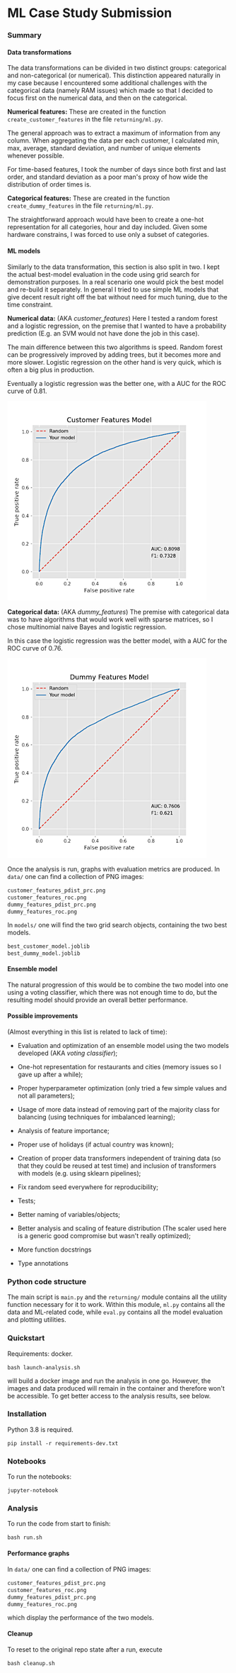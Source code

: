 # ML Case Study Submission

### Summary

#### Data transformations

The data transformations can be divided in two distinct
groups: categorical and non-categorical (or numerical).
This distinction appeared naturally in my case because
I encountered some additional challenges with the
categorical data (namely RAM issues) which made so
that I decided to focus first on the numerical data,
and then on the categorical.

__Numerical features:__ 
These are created in the function `create_customer_features` in
the file `returning/ml.py`.

The general approach was to extract a maximum of information
from any column.
When aggregating the data per each customer, I calculated
min, max, average, standard deviation, and number of
unique elements whenever possible.

For time-based features, I took the number of days since both
first and last order, and standard deviation as a poor man's
proxy of how wide the distribution of order times is.

__Categorical features:__
These are created in the function `create_dummy_features` in
the file `returning/ml.py`.

The straightforward approach would have been to create
a one-hot representation for all categories, hour and day
included.
Given some hardware constrains, I was forced to use only
a subset of categories.

#### ML models

Similarly to the data  transformation, this section is also
split in two.
I kept the actual best-model evaluation in the code using
grid search for demonstration purposes.
In a real scenario one would pick the best model and
re-build it separately.
In general I tried to use simple ML models that give
decent result right off the bat without need for much
tuning, due to the time constraint.

__Numerical data:__ (AKA _customer_features_) Here I tested a random forest and a
logistic regression, on the premise that I wanted to
have a probability prediction (E.g. an SVM would not
have done the job in this case).

The main difference between this two algorithms is speed.
Random forest can be progressively improved by adding trees,
but it becomes more and more slower.
Logistic regression on the other hand is very quick,
which is often a big plus in production.

Eventually a logistic regression was the better one, with
a AUC for the ROC curve of 0.81.

![](cf_roc.png)

__Categorical data:__ (AKA _dummy_features_) The premise with categorical data was
to have algorithms that would work well with sparse matrices,
so I chose multinomial naive Bayes and logistic regression.

In this case the logistic regression was the better model, with
a AUC for the ROC curve of 0.76.

![](df_roc.png)

Once the analysis is run, graphs with evaluation metrics
are produced.
In `data/` one can find a collection of PNG images:
```
customer_features_pdist_prc.png
customer_features_roc.png
dummy_features_pdist_prc.png
dummy_features_roc.png
```

In `models/` one will find the two grid search objects, containing
the two best models.

```
best_customer_model.joblib
best_dummy_model.joblib
```

#### Ensemble model

The natural progression of this would be to combine the two
model into one using a voting classifier, which there was not
enough time to do, but the resulting model should
provide an overall better performance.

#### Possible improvements

(Almost everything in this list is related to lack of time):

- Evaluation and optimization of an ensemble model using
  the two models developed
  (AKA *voting classifier*);

- One-hot representation for restaurants and cities
  (memory issues so I gave up after a while);

- Proper hyperparameter optimization
  (only tried a few simple values and not all parameters);
- Usage of more data instead of removing part of
  the majority class for balancing (using techniques
  for imbalanced learning);

- Analysis of feature importance;

- Proper use of holidays
  (if actual country was known);

- Creation of proper data transformers independent of
  training data (so that they could be reused at test time)
  and inclusion of transformers with models (e.g. using
  sklearn pipelines);

- Fix random seed everywhere for reproducibility;

- Tests;

- Better naming of variables/objects;

- Better analysis and scaling of feature distribution
  (The scaler used here is a generic good compromise
  but wasn't really optimized);
  
- More function docstrings

- Type annotations


### Python code structure

The main script is `main.py` and the `returning/` module
contains all the utility function necessary for it to work.
Within this module, `ml.py` contains all the data and ML-related
code, while `eval.py` contains all the model evaluation and
plotting utilities.

### Quickstart

Requirements: docker.

```
bash launch-analysis.sh
```
will build a docker image and run the analysis in one go.
However, the images and data produced will remain in the
container and therefore won't be accessible.
To get better access to the analysis results, see below.

### Installation

Python 3.8 is required.

```
pip install -r requirements-dev.txt
```

### Notebooks

To run the notebooks:

```
jupyter-notebook
```

### Analysis

To run the code from start to finish:
```
bash run.sh
```
#### Performance graphs

In `data/` one can find a collection of PNG images:
```
customer_features_pdist_prc.png
customer_features_roc.png
dummy_features_pdist_prc.png
dummy_features_roc.png
```
which display the performance of the two models.

#### Cleanup

To reset to the original repo state after a run, execute

```
bash cleanup.sh
```
